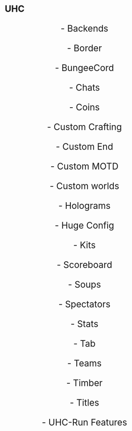 # UHC

<p align="center" style="font-size: 200%"> - Backends
<p align="center" style="font-size: 200%"> - Border
<p align="center" style="font-size: 200%"> - BungeeCord
<p align="center" style="font-size: 200%"> - Chats
<p align="center" style="font-size: 200%"> - Coins
<p align="center" style="font-size: 200%"> - Custom Crafting
<p align="center" style="font-size: 200%"> - Custom End
<p align="center" style="font-size: 200%"> - Custom MOTD
<p align="center" style="font-size: 200%"> - Custom worlds
<p align="center" style="font-size: 200%"> - Holograms
<p align="center" style="font-size: 200%"> - Huge Config
<p align="center" style="font-size: 200%"> - Kits	
<p align="center" style="font-size: 200%"> - Scoreboard
<p align="center" style="font-size: 200%"> - Soups
<p align="center" style="font-size: 200%"> - Spectators
<p align="center" style="font-size: 200%"> - Stats
<p align="center" style="font-size: 200%"> - Tab
<p align="center" style="font-size: 200%"> - Teams
<p align="center" style="font-size: 200%"> - Timber
<p align="center" style="font-size: 200%"> - Titles
<p align="center" style="font-size: 200%"> - UHC-Run Features
